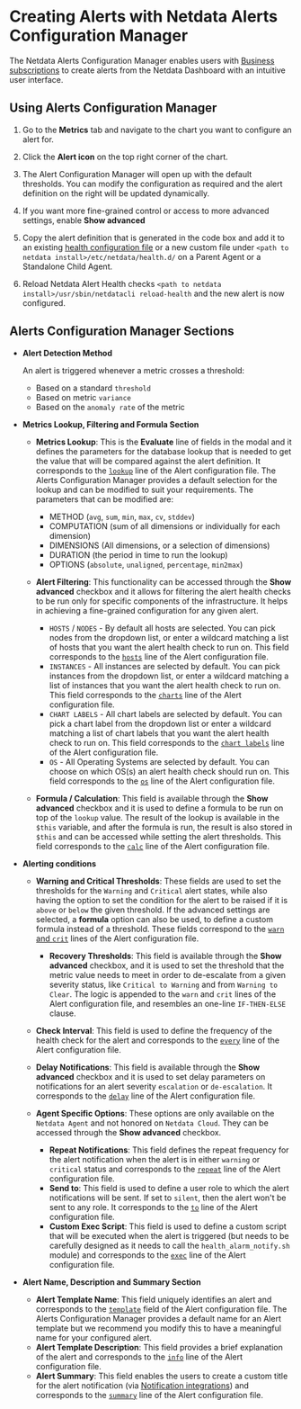 # Creating Alerts with Netdata Alerts Configuration Manager

The Netdata Alerts Configuration Manager enables users with [Business subscriptions](https://www.netdata.cloud/pricing/) to create alerts from the Netdata Dashboard with an intuitive user interface. 

## Using Alerts Configuration Manager

1. Go to the **Metrics** tab and navigate to the chart you want to configure an alert for.

2. Click the **Alert icon** on the top right corner of the chart.
  <!--![Alert Icon](https://github.com/netdata/netdata/assets/96257330/88bb4e86-cbc7-4e01-9c84-6b901188c0de)-->

3. The Alert Configuration Manager will open up with the default thresholds. You can modify the configuration as required and the alert definition on the right will be updated dynamically.
  <!--![Alert Configuration Modal](https://github.com/netdata/netdata/assets/96257330/ce39ae64-2ffe-4576-8c92-b7918bb8c91c)-->

4. If you want more fine-grained control or access to more advanced settings, enable **Show advanced**  
  <!--![Advance Options](https://github.com/netdata/netdata/assets/96257330/b409b31b-6dc7-484c-a2a4-4e5e471d029b)-->

5. Copy the alert definition that is generated in the code box and add it to an existing [health configuration file](https://github.com/netdata/netdata/blob/master/health/REFERENCE.md#edit-health-configuration-files) or a new custom file under `<path to netdata install>/etc/netdata/health.d/` on a Parent Agent or a Standalone Child Agent.
  <!--![Copy the Alert Configuration](https://github.com/netdata/netdata/assets/96257330/c948e280-c6c8-426f-98b1-2b5256cc2707)-->

6. Reload Netdata Alert Health checks `<path to netdata install>/usr/sbin/netdatacli reload-health` and the new alert is now configured.


## Alerts Configuration Manager Sections

- **Alert Detection Method**
  <!--![Alert Type](https://github.com/netdata/netdata/assets/96257330/c8d83a65-90e7-4b03-9279-585abb359662)-->
  An alert is triggered whenever a metric crosses a threshold:
  - Based on a standard `threshold`
  - Based on metric `variance`
  - Based on the `anomaly rate` of the metric
 

- **Metrics Lookup, Filtering and Formula Section**
  <!--![Metrics Lookup, Filtering and Formula Section](https://github.com/netdata/netdata/assets/96257330/784c3f54-d7ce-45ea-9505-3f789d6d3ddb)-->

  - **Metrics Lookup**: This is the **Evaluate** line of fields in the modal and it defines the parameters for the database lookup that is needed to get the value that will be compared against the alert definition. It corresponds to the [`lookup`](https://github.com/netdata/netdata/blob/master/health/REFERENCE.md#alert-line-lookup) line of the Alert configuration file. The Alerts Configuration Manager provides a default selection for the lookup and can be modified to suit your requirements. The parameters that can be modified are: 
    - METHOD (`avg`, `sum`, `min`, `max`, `cv`, `stddev`)
    - COMPUTATION (sum of all dimensions or individually for each dimension)
    - DIMENSIONS (All dimensions, or a selection of dimensions)
    - DURATION (the period in time to run the lookup) 
    - OPTIONS (`absolute`, `unaligned`, `percentage`, `min2max`)

  - **Alert Filtering**: This functionality can be accessed through the **Show advanced** checkbox and it allows for filtering the alert health checks to be run only for specific components of the infrastructure. It helps in achieving a fine-grained configuration for any given alert.
      - `HOSTS` / `NODES` - By default all hosts are selected. You can pick nodes from the dropdown list, or enter a wildcard matching a list of hosts that you want the alert health check to run on. This field corresponds to the [`hosts`](https://github.com/netdata/netdata/blob/master/health/REFERENCE.md#alert-line-hosts) line of the Alert configuration file.
      - `INSTANCES` - All instances are selected by default. You can pick instances from the dropdown list, or enter a wildcard matching a list of instances that you want the alert health check to run on. This field corresponds to the [`charts`](https://github.com/netdata/netdata/blob/master/health/REFERENCE.md#alert-line-charts) line of the Alert configuration file.
      - `CHART LABELS` - All chart labels are selected by default. You can pick a chart label from the dropdown list or enter a wildcard matching a list of chart labels that you want the alert health check to run on. This field corresponds to the [`chart labels`](https://github.com/netdata/netdata/blob/master/health/REFERENCE.md#alert-line-chart-labels) line of the Alert configuration file.
      - `OS` - All Operating Systems are selected by default. You can choose on which OS(s) an alert health check should run on. This field corresponds to the [`os`](https://github.com/netdata/netdata/blob/master/health/REFERENCE.md#alert-line-os) line of the Alert configuration file.

  - **Formula / Calculation**: This field is available through the **Show advanced** checkbox and it is used to define a formula to be run on top of the `lookup` value. The result of the lookup is available in the `$this` variable, and after the formula is run, the result is also stored in `$this` and can be accessed while setting the alert thresholds. This field corresponds to the [`calc`](https://github.com/netdata/netdata/blob/master/health/REFERENCE.md#alert-line-calc) line of the Alert configuration file.


- **Alerting conditions**
  <!--![Alert Thresholds](https://github.com/netdata/netdata/assets/96257330/1545d22d-c729-46f5-84cd-f82654d2cb12)-->
  - **Warning and Critical Thresholds**: These fields are used to set the thresholds for the `Warning` and `Critical` alert states, while also having the option to set the condition for the alert to be raised if it is `above` or `below` the given threshold. If the advanced settings are selected, a **formula** option can also be used, to define a custom formula instead of a threshold. These fields correspond to the [`warn` and `crit`](https://github.com/netdata/netdata/blob/master/health/REFERENCE.md#alert-lines-warn-and-crit) lines of the Alert configuration file.
    - **Recovery Thresholds**: This field is available through the **Show advanced** checkbox, and it is used to set the threshold that the metric value needs to meet in order to de-escalate from a given severity status, like `Critical to Warning` and from `Warning to Clear`. The logic is appended to the `warn` and `crit` lines of the Alert configuration file, and resembles an one-line `IF-THEN-ELSE` clause.
  - **Check Interval**: This field is used to define the frequency of the health check for the alert and corresponds to the [`every`](https://github.com/netdata/netdata/blob/master/health/REFERENCE.md#alert-line-every) line of the Alert configuration file.
  - **Delay Notifications**: This field is available through the **Show advanced** checkbox and it is used to set delay parameters on notifications for an alert severity `escalation` or `de-escalation`. It corresponds to the [`delay`](https://github.com/netdata/netdata/blob/master/health/REFERENCE.md#alert-line-delay) line of the Alert configuration file.

  - **Agent Specific Options**: These options are only available on the `Netdata Agent` and not honored on `Netdata Cloud`. They can be accessed through the **Show advanced** checkbox.
    <!--![Agent Specific Options](https://github.com/netdata/netdata/assets/96257330/d2bab429-1e2e-40d0-a892-79ea83bb5f25)-->
    - **Repeat Notifications**: This field defines the repeat frequency for the alert notification when the alert is in either `warning` or `critical` status and corresponds to the [`repeat`](https://github.com/netdata/netdata/blob/master/health/REFERENCE.md#alert-line-repeat) line of the Alert configuration file.
    - **Send to**: This field is used to define a user role to which the alert notifications will be sent. If set to `silent`, then the alert won't be sent to any role. It corresponds to the [`to`](https://github.com/netdata/netdata/blob/master/health/REFERENCE.md#alert-line-to) line of the Alert configuration file.
    - **Custom Exec Script**: This field is used to define a custom script that will be executed when the alert is triggered (but needs to be carefully designed as it needs to call the `health_alarm_notify.sh` module) and corresponds to the [`exec`](https://github.com/netdata/netdata/blob/master/health/REFERENCE.md#alert-line-exec) line of the Alert configuration file.


- **Alert Name, Description and Summary Section**
  <!--![Alert Name, Description and Summary Section](https://github.com/netdata/netdata/assets/96257330/50680344-ccd9-439d-80f7-7f26f217a842)-->

  - **Alert Template Name**: This field uniquely identifies an alert and corresponds to the [`template`](https://github.com/netdata/netdata/blob/master/health/REFERENCE.md#alert-line-alarm-or-template) field of the Alert configuration file.
    The Alerts Configuration Manager provides a default name for an Alert template but we recommend you modify this to have a meaningful name for your configured alert.
  - **Alert Template Description**: This field provides a brief explanation of the alert and corresponds to the [`info`](https://github.com/netdata/netdata/blob/master/health/REFERENCE.md#alert-line-info) line of the Alert configuration file.
  - **Alert Summary**: This field enables the users to create a custom title for the alert notification (via [Notification integrations](https://learn.netdata.cloud/docs/alerting/notifications/centralized-cloud-notifications)) and corresponds to the [`summary`](https://github.com/netdata/netdata/blob/master/health/REFERENCE.md#alert-line-summary) line of the Alert configuration file.
